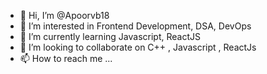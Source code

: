 - 👋 Hi, I’m @Apoorvb18
- 👀 I’m interested in Frontend Development, DSA, DevOps 
- 🌱 I’m currently learning Javascript, ReactJS
- 💞️ I’m looking to collaborate on C++ , Javascript , ReactJs
- 📫 How to reach me ...

<!---
Apoorvb18/Apoorvb18 is a ✨ special ✨ repository because its `README.md` (this file) appears on your GitHub profile.
You can click the Preview link to take a look at your changes.
--->
